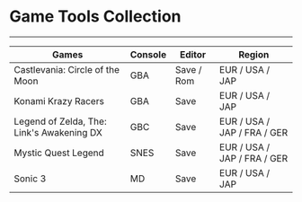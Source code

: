 # Game Tools Collection

---

| Games                                     | Console | Editor     | Region                      |
| ----------------------------------------- | ------- | ---------- | --------------------------- |
| Castlevania: Circle of the Moon           | GBA     | Save / Rom | EUR / USA / JAP             |
| Konami Krazy Racers                       | GBA     | Save       | EUR / USA / JAP             |
| Legend of Zelda, The: Link's Awakening DX | GBC     | Save       | EUR / USA / JAP / FRA / GER |
| Mystic Quest Legend                       | SNES    | Save       | EUR / USA / JAP / FRA / GER |
| Sonic 3                                   | MD      | Save       | EUR / USA / JAP             |
